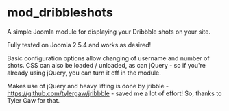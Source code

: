 mod_dribbleshots
================

A simple Joomla module for displaying your Dribbble shots on your site.

Fully tested on Joomla 2.5.4 and works as desired! 

Basic configuration options allow changing of username and number of shots. CSS can also be loaded / unloaded, as can jQuery - so if you're already using jQuery, you can turn it off in the module.

Makes use of jQuery and heavy lifting is done by jribble - https://github.com/tylergaw/jribbble - saved me a lot of effort! So, thanks to Tyler Gaw for that. 


